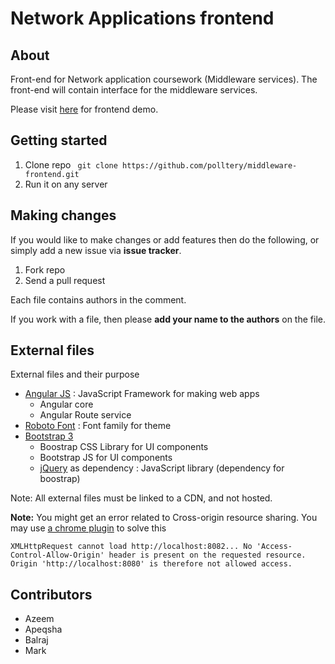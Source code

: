 # Network Applications frontend

## About
Front-end for Network application coursework (Middleware services). The front-end will contain interface for the middleware services.

Please visit [here](https://polltery.github.io/middleware-frontend/docs/index.html#/) for frontend demo.

## Getting started

1. Clone repo ``` git clone https://github.com/polltery/middleware-frontend.git```
2. Run it on any server

## Making changes

If you would like to make changes or add features then do the following, or simply add a new issue via **issue tracker**.

1. Fork repo
2. Send a pull request

Each file contains authors in the comment.

If you work with a file, then please **add your name to the authors** on the file.

## External files

External files and their purpose

- [Angular JS](https://angularjs.org/) : JavaScript Framework for making web apps
    - Angular core
    - Angular Route service
- [Roboto Font](https://fonts.google.com/specimen/Roboto) : Font family for theme
- [Bootstrap 3](http://getbootstrap.com/) 
    - Boostrap CSS Library for UI components
    - Bootstrap JS for UI components
    - [jQuery](https://jquery.com/) as dependency : JavaScript library (dependency for boostrap)

Note: All external files must be linked to a CDN, and not hosted.

**Note:** You might get an error related to Cross-origin resource sharing. You may use [a chrome plugin](https://chrome.google.com/webstore/detail/allow-control-allow-origi/nlfbmbojpeacfghkpbjhddihlkkiljbi) to solve this
```
XMLHttpRequest cannot load http://localhost:8082... No 'Access-Control-Allow-Origin' header is present on the requested resource. Origin 'http://localhost:8080' is therefore not allowed access.
```

## Contributors
- Azeem
- Apeqsha
- Balraj
- Mark